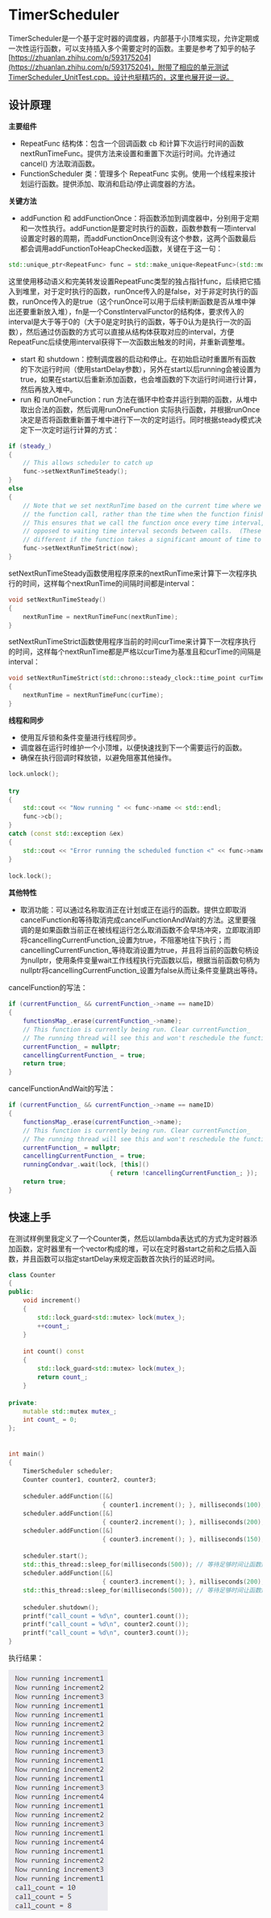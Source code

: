 # TimerScheduler

TimerScheduler是一个基于定时器的调度器，内部基于小顶堆实现，允许定期或一次性运行函数，可以支持插入多个需要定时的函数。主要是参考了知乎的帖子[https://zhuanlan.zhihu.com/p/593175204](https://zhuanlan.zhihu.com/p/593175204)，附带了相应的单元测试TimerScheduler_UnitTest.cpp。设计也挺精巧的，这里也展开说一说。

## 设计原理


**主要组件**
+ RepeatFunc 结构体：包含一个回调函数 cb 和计算下次运行时间的函数 nextRunTimeFunc。提供方法来设置和重置下次运行时间。允许通过 cancel() 方法取消函数。
+ FunctionScheduler 类：管理多个 RepeatFunc 实例。使用一个线程来按计划运行函数。提供添加、取消和启动/停止调度器的方法。

**关键方法**
+ addFunction 和 addFunctionOnce：将函数添加到调度器中，分别用于定期和一次性执行。addFunction是要定时执行的函数，函数参数有一项interval设置定时器的周期，而addFunctionOnce则没有这个参数，这两个函数最后都会调用addFunctionToHeapChecked函数，关键在于这一句：

```cpp
std::unique_ptr<RepeatFunc> func = std::make_unique<RepeatFunc>(std::move(cb), std::forward<IntervalFunc>(fn), nameID, intervalDescr, startDelay, runOnce);
```

这里使用移动语义和完美转发设置RepeatFunc类型的独占指针func，后续把它插入到堆里，对于定时执行的函数，runOnce传入的是false，对于非定时执行的函数，runOnce传入的是true（这个runOnce可以用于后续判断函数是否从堆中弹出还要重新放入堆），fn是一个ConstIntervalFunctor的结构体，要求传入的interval是大于等于0的（大于0是定时执行的函数，等于0认为是执行一次的函数），然后通过仿函数的方式可以直接从结构体获取对应的interval，方便RepeatFunc后续使用interval获得下一次函数出触发的时间，并重新调整堆。
+ start 和 shutdown：控制调度器的启动和停止。在初始启动时重置所有函数的下次运行时间（使用startDelay参数），另外在start以后running会被设置为true，如果在start以后重新添加函数，也会堆函数的下次运行时间进行计算，然后再放入堆中。
+ run 和 runOneFunction：run 方法在循环中检查并运行到期的函数，从堆中取出合法的函数，然后调用runOneFunction 实际执行函数，并根据runOnce决定是否将函数重新置于堆中进行下一次的定时运行。同时根据steady模式决定下一次定时运行计算的方式：
```cpp
if (steady_)
{
    // This allows scheduler to catch up
    func->setNextRunTimeSteady();
}
else
{
    // Note that we set nextRunTime based on the current time where we started
    // the function call, rather than the time when the function finishes.
    // This ensures that we call the function once every time interval, as
    // opposed to waiting time interval seconds between calls.  (These can be
    // different if the function takes a significant amount of time to run.)
    func->setNextRunTimeStrict(now);
}
```

setNextRunTimeSteady函数使用程序原来的nextRunTime来计算下一次程序执行的时间，这样每个nextRunTime的间隔时间都是interval：

```cpp
void setNextRunTimeSteady()
{
    nextRunTime = nextRunTimeFunc(nextRunTime);
}
```

setNextRunTimeStrict函数使用程序当前的时间curTime来计算下一次程序执行的时间，这样每个nextRunTime都是严格以curTime为基准且和curTime的间隔是interval：

```cpp
void setNextRunTimeStrict(std::chrono::steady_clock::time_point curTime)
{
    nextRunTime = nextRunTimeFunc(curTime);
}
```

**线程和同步**

+ 使用互斥锁和条件变量进行线程同步。
+ 调度器在运行时维护一个小顶堆，以便快速找到下一个需要运行的函数。
+ 确保在执行回调时释放锁，以避免阻塞其他操作。
```cpp
lock.unlock();

try
{
    std::cout << "Now running " << func->name << std::endl;
    func->cb();
}
catch (const std::exception &ex)
{
    std::cout << "Error running the scheduled function <" << func->name << ">: " << ex.what() << std::endl;
}

lock.lock();
```

**其他特性**

+ 取消功能：可以通过名称取消正在计划或正在运行的函数。提供立即取消cancelFunction和等待取消完成cancelFunctionAndWait的方法。这里要强调的是如果函数当前正在被线程运行怎么取消函数不会早场冲突，立即取消即将cancellingCurrentFunction_设置为true，不阻塞地往下执行；而cancellingCurrentFunction_等待取消设置为true，并且将当前的函数句柄设为nullptr，使用条件变量wait工作线程执行完函数以后，根据当前函数句柄为nullptr将cancellingCurrentFunction_设置为false从而让条件变量跳出等待。

cancelFunction的写法：

```cpp
if (currentFunction_ && currentFunction_->name == nameID)
{
    functionsMap_.erase(currentFunction_->name);
    // This function is currently being run. Clear currentFunction_
    // The running thread will see this and won't reschedule the function.
    currentFunction_ = nullptr;
    cancellingCurrentFunction_ = true;
    return true;
}
```

cancelFunctionAndWait的写法：

```cpp
if (currentFunction_ && currentFunction_->name == nameID)
{
    functionsMap_.erase(currentFunction_->name);
    // This function is currently being run. Clear currentFunction_
    // The running thread will see this and won't reschedule the function.
    currentFunction_ = nullptr;
    cancellingCurrentFunction_ = true;
    runningCondvar_.wait(lock, [this]()
                            { return !cancellingCurrentFunction_; });
    return true;
}
```

## 快速上手

在测试样例里我定义了一个Counter类，然后以lambda表达式的方式为定时器添加函数，定时器里有一个vector构成的堆，可以在定时器start之前和之后插入函数，并且函数可以指定startDelay来规定函数首次执行的延迟时间。


```cpp
class Counter
{
public:
    void increment()
    {
        std::lock_guard<std::mutex> lock(mutex_);
        ++count_;
    }

    int count() const
    {
        std::lock_guard<std::mutex> lock(mutex_);
        return count_;
    }

private:
    mutable std::mutex mutex_;
    int count_ = 0;
};


int main()
{
    TimerScheduler scheduler;
    Counter counter1, counter2, counter3;

    scheduler.addFunction([&]
                          { counter1.increment(); }, milliseconds(100), "increment1", milliseconds(50));
    scheduler.addFunction([&]
                          { counter2.increment(); }, milliseconds(200), "increment2", milliseconds(100));
    scheduler.addFunction([&]
                          { counter3.increment(); }, milliseconds(150), "increment3", milliseconds(150));

    scheduler.start();
    std::this_thread::sleep_for(milliseconds(500)); // 等待足够时间让函数运行几次
    scheduler.addFunction([&]
                          { counter3.increment(); }, milliseconds(200), "increment4", milliseconds(150));
    std::this_thread::sleep_for(milliseconds(500)); // 等待足够时间让函数运行几次

    scheduler.shutdown();
    printf("call_count = %d\n", counter1.count());
    printf("call_count = %d\n", counter2.count());
    printf("call_count = %d\n", counter3.count());
}
```

执行结果：

![TimerScheduler_test_Image.png](TimerScheduler_test_Image.png)

